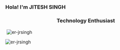 ### Hola! I'm JITESH SINGH

<h3 align="center"> Technology Enthusiast </h3>






<p>&nbsp;<img align="center" src="https://github-readme-stats.vercel.app/api?username=er-jrsingh&show_icons=true&locale=en" alt="er-jrsingh" /></p>

<p><img align="center" src="https://github-readme-streak-stats.herokuapp.com/?user=er-jrsingh&" alt="er-jrsingh" /></p>


<!--
**Er-Jrsingh/Er-Jrsingh** is a ✨ _special_ ✨ repository because its `README.md` (this file) appears on your GitHub profile.

Here are some ideas to get you started:

- 🔭 I’m currently working on ...
- 🌱 I’m currently learning ...
- 👯 I’m looking to collaborate on ...
- 🤔 I’m looking for help with ...
- 💬 Ask me about ...
- 📫 How to reach me: ...
- 😄 Pronouns: ...
- ⚡ Fun fact: ...
<p align="left"> <img src="https://komarev.com/ghpvc/?username=er-jrsingh&label=Profile%20views&color=0e75b6&style=flat" alt="er-jrsingh" /> </p>
<p align="left"> <a href="https://github.com/ryo-ma/github-profile-trophy"><img src="https://github-profile-trophy.vercel.app/?username=er-jrsingh" alt="er-jrsingh" /></a> </p>
-->
